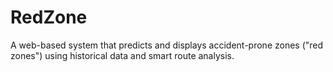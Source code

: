 # RedZone

A web-based system that predicts and displays accident-prone zones ("red zones") using historical data and smart route analysis.

